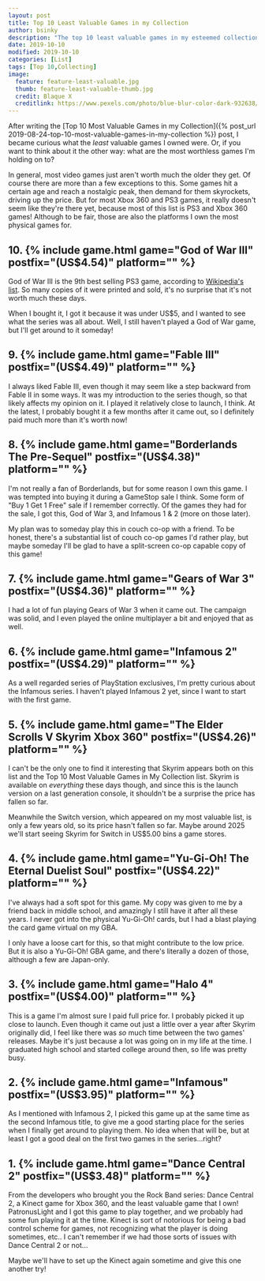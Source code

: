 ```yaml
---
layout: post
title: Top 10 Least Valuable Games in my Collection
author: bsinky
description: "The top 10 least valuable games in my esteemed collection!"
date: 2019-10-10
modified: 2019-10-10
categories: [List]
tags: [Top 10,Collecting]
image:
  feature: feature-least-valuable.jpg
  thumb: feature-least-valuable-thumb.jpg
  credit: Blaque X
  creditlink: https://www.pexels.com/photo/blue-blur-color-dark-932638/
---
```


After writing
the
[Top 10 Most Valuable Games in my Collection]({% post_url 2019-08-24-top-10-most-valuable-games-in-my-collection %}) post,
I became curious what the *least* valuable games I owned were. Or, if you want
to think about it the other way: what are the most worthless games I'm holding
on to?

<!--more-->

In general, most video games just aren't worth much the older they get. Of
course there are more than a few exceptions to this. Some games hit a certain
age and reach a nostalgic peak, then demand for them skyrockets, driving up the
price. But for most Xbox 360 and PS3 games, it really doesn't seem like they're
there yet, because most of this list is PS3 and Xbox 360 games! Although to be
fair, those are also the platforms I own the most physical games for.

## 10. {% include game.html game="God of War III" postfix="(US$4.54)" platform="" %}

God of War III is the 9th best selling PS3 game, according
to
[Wikipedia's list](https://en.wikipedia.org/wiki/List_of_best-selling_PlayStation_3_video_games).
So many copies of it were printed and sold, it's no surprise that it's not worth
much these days.

When I bought it, I got it because it was under US$5, and I wanted to see what
the series was all about. Well, I still haven't played a God of War game, but
I'll get around to it someday!

## 9. {% include game.html game="Fable III" postfix="(US$4.49)" platform="" %}

I always liked Fable III, even though it may seem like a step backward from
Fable II in some ways. It was my introduction to the series though, so that
likely affects my opinion on it. I played it relatively close to launch, I
think. At the latest, I probably bought it a few months after it came out, so I
definitely paid much more than it's worth now!

## 8. {% include game.html game="Borderlands The Pre-Sequel" postfix="(US$4.38)" platform="" %}

I'm not really a fan of Borderlands, but for some reason I own this game. I was
tempted into buying it during a GameStop sale I think. Some form of "Buy 1 Get 1
Free" sale if I remember correctly. Of the games they had for the sale, I got
this, God of War 3, and Infamous 1 & 2 (more on those later).

My plan was to someday play this in couch co-op with a friend. To be honest,
there's a substantial list of couch co-op games I'd rather play, but maybe
someday I'll be glad to have a split-screen co-op capable copy of this game!

## 7. {% include game.html game="Gears of War 3" postfix="(US$4.36)" platform="" %}

I had a lot of fun playing Gears of War 3 when it came out. The
campaign was solid, and I even played the online multiplayer a bit and
enjoyed that as well.

## 6. {% include game.html game="Infamous 2" postfix="(US$4.29)" platform="" %}

As a well regarded series of PlayStation exclusives, I'm pretty curious about
the Infamous series. I haven't played Infamous 2 yet, since I want to start with
the first game.

## 5. {% include game.html game="The Elder Scrolls V Skyrim Xbox 360" postfix="(US$4.26)" platform="" %}

I can't be the only one to find it interesting that Skyrim appears both on this
list and the Top 10 Most Valuable Games in My Collection list. Skyrim is
available on *everything* these days though, and since this is the launch
version on a last generation console, it shouldn't be a surprise the price has
fallen so far.

Meanwhile the Switch version, which appeared on my most valuable list, is only a
few years old, so its price hasn't fallen so far. Maybe around 2025 we'll start
seeing Skyrim for Switch in US$5.00 bins a game stores.

## 4. {% include game.html game="Yu-Gi-Oh! The Eternal Duelist Soul" postfix="(US$4.22)" platform="" %}

I've always had a soft spot for this game. My copy was given to me by a friend
back in middle school, and amazingly I still have it after all these years. I
never got into the physical Yu-Gi-Oh! cards, but I had a blast playing the card
game virtual on my GBA.

I only have a loose cart for this, so that might contribute to the low price.
But it is also a Yu-Gi-Oh! GBA game, and there's literally a dozen of those,
although a few are Japan-only.

## 3. {% include game.html game="Halo 4" postfix="(US$4.00)" platform="" %}

This is a game I'm almost sure I paid full price for. I probably picked it up
close to launch. Even though it came out just a little over a year after Skyrim
originally did, I feel like there was *so* much time between the two games'
releases. Maybe it's just because a lot was going on in my life at the time. I
graduated high school and started college around then, so life was pretty busy.

## 2. {% include game.html game="Infamous" postfix="(US$3.95)" platform="" %}

As I mentioned with Infamous 2, I picked this game up at the same time as the
second Infamous title, to give me a good starting place for the series when I
finally get around to playing them. No idea when that will be, but at least I
got a good deal on the first two games in the series...right?

## 1. {% include game.html game="Dance Central 2" postfix="(US$3.48)" platform="" %}

From the developers who brought you the Rock Band series: Dance Central 2, a
Kinect game for Xbox 360, and the least valuable game that I own! PatronusLight
and I got this game to play together, and we probably had some fun playing it at
the time. Kinect is sort of notorious for being a bad control scheme for games,
not recognizing what the player is doing sometimes, etc.. I can't remember if we
had those sorts of issues with Dance Central 2 or not...

Maybe we'll have to set up the Kinect again sometime and give this one another
try!

